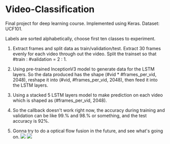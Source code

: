 # Video-Classification
Final project for deep learning course.
Implemented using Keras. Dataset: UCF101.

Labels are sorted alphabetically, choose first ten classes to experiment.

1. Extract frames and split data as train/validation/test. Extract 30 frames evenly for 
each video through out the video. Split the trainset so that \#train : \#validation = 2 : 1.

2. Using pre-trained InceptionV3 model to generate data for the LSTM layers. So the data
produced has the shape (#vid * #frames_per_vid, 2048), reshape it into 
(#vid, #frames_per_vid, 2048), then feed it into the LSTM layers.

3. Using a stacked 5 LSTM layers model to make prediction on each video which is shaped as
(#frames_per_vid, 2048).

4. So the callback doesn't work right now, the accuracy during training and validation can
be like 99.% and 98.% or something, and the test accuracy is 92%.

5. Gonna try to do a optical flow fusion in the future, and see what's going on.
![](src/Training_and_validation_accuracy.png)
![](src/Training_and_validation_loss.png)
